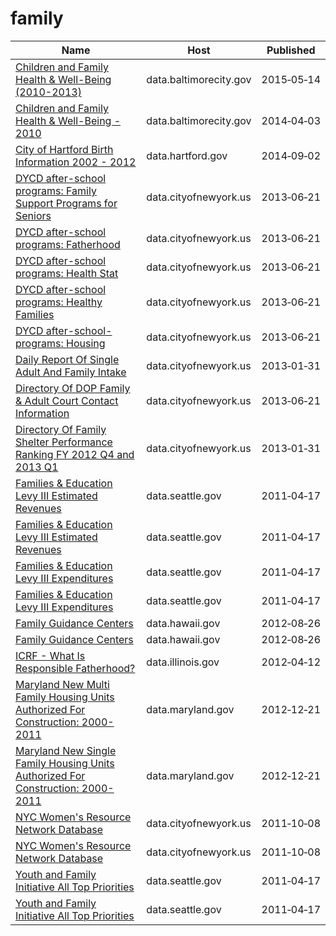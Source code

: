 # family

Name | Host | Published
---- | ---- | ---------
[Children and Family Health & Well-Being (2010-2013)](../datasets/ku4b-9db9.md) | data.baltimorecity.gov | 2015&#x2011;05&#x2011;14
[Children and Family Health & Well-Being - 2010](../datasets/34ex-2mjc.md) | data.baltimorecity.gov | 2014&#x2011;04&#x2011;03
[City of Hartford Birth Information 2002 - 2012](../datasets/cbzv-qf8c.md) | data.hartford.gov | 2014&#x2011;09&#x2011;02
[DYCD after-school programs: Family Support Programs for Seniors](../datasets/dhs7-q59e.md) | data.cityofnewyork.us | 2013&#x2011;06&#x2011;21
[DYCD after-school programs: Fatherhood](../datasets/esw6-z4id.md) | data.cityofnewyork.us | 2013&#x2011;06&#x2011;21
[DYCD after-school programs: Health Stat](../datasets/9f5k-vxxv.md) | data.cityofnewyork.us | 2013&#x2011;06&#x2011;21
[DYCD after-school programs: Healthy Families](../datasets/yqkf-i7a4.md) | data.cityofnewyork.us | 2013&#x2011;06&#x2011;21
[DYCD after-school-programs: Housing](../datasets/fqcv-e9sg.md) | data.cityofnewyork.us | 2013&#x2011;06&#x2011;21
[Daily Report Of Single Adult And Family Intake](../datasets/sci4-yqgk.md) | data.cityofnewyork.us | 2013&#x2011;01&#x2011;31
[Directory Of DOP Family & Adult Court Contact Information](../datasets/f46j-m4iq.md) | data.cityofnewyork.us | 2013&#x2011;06&#x2011;21
[Directory Of Family Shelter Performance Ranking FY 2012 Q4 and 2013 Q1](../datasets/y7z5-rhh5.md) | data.cityofnewyork.us | 2013&#x2011;01&#x2011;31
[Families & Education Levy III Estimated Revenues](../datasets/vu6n-t5x5.md) | data.seattle.gov | 2011&#x2011;04&#x2011;17
[Families & Education Levy III Estimated Revenues](../datasets/vu6n-t5x5.md) | data.seattle.gov | 2011&#x2011;04&#x2011;17
[Families & Education Levy III Expenditures](../datasets/9xpv-dsbc.md) | data.seattle.gov | 2011&#x2011;04&#x2011;17
[Families & Education Levy III Expenditures](../datasets/9xpv-dsbc.md) | data.seattle.gov | 2011&#x2011;04&#x2011;17
[Family Guidance Centers](../datasets/uv73-kg72.md) | data.hawaii.gov | 2012&#x2011;08&#x2011;26
[Family Guidance Centers](../datasets/uv73-kg72.md) | data.hawaii.gov | 2012&#x2011;08&#x2011;26
[ICRF - What Is Responsible Fatherhood?](../datasets/v43g-3t3d.md) | data.illinois.gov | 2012&#x2011;04&#x2011;12
[Maryland New Multi Family Housing Units Authorized For Construction: 2000-2011](../datasets/pz3y-chyn.md) | data.maryland.gov | 2012&#x2011;12&#x2011;21
[Maryland New Single Family Housing Units Authorized For Construction: 2000-2011](../datasets/4br4-qbf4.md) | data.maryland.gov | 2012&#x2011;12&#x2011;21
[NYC Women's Resource Network Database](../datasets/pqg4-dm6b.md) | data.cityofnewyork.us | 2011&#x2011;10&#x2011;08
[NYC Women's Resource Network Database](../datasets/pqg4-dm6b.md) | data.cityofnewyork.us | 2011&#x2011;10&#x2011;08
[Youth and Family Initiative All Top Priorities](../datasets/s3q4-fh73.md) | data.seattle.gov | 2011&#x2011;04&#x2011;17
[Youth and Family Initiative All Top Priorities](../datasets/s3q4-fh73.md) | data.seattle.gov | 2011&#x2011;04&#x2011;17

